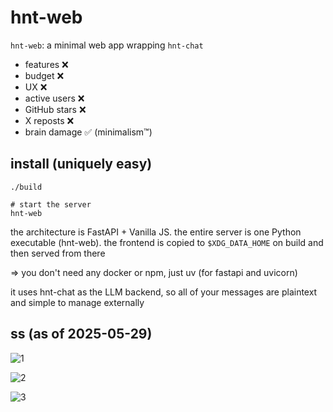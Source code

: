 # hnt-web
`hnt-web`: a minimal web app wrapping `hnt-chat`

- features ❌
- budget ❌
- UX ❌
- active users ❌
- GitHub stars ❌
- X reposts ❌
- brain damage ✅ (minimalism™)

## install (uniquely easy)
```
./build

# start the server
hnt-web
```

the architecture is FastAPI + Vanilla JS. the entire server is one Python
executable (hnt-web). the frontend is copied to `$XDG_DATA_HOME` on build and
then served from there

=> you don't need any docker or npm, just uv (for fastapi and uvicorn)

it uses hnt-chat as the LLM backend, so all of your messages are plaintext and
simple to manage externally

## ss (as of 2025-05-29)
![1](https://raw.githubusercontent.com/michaelskyba/michaelskyba.github.io/refs/heads/master/static/1748576269-hnt-web.png)

![2](https://raw.githubusercontent.com/michaelskyba/michaelskyba.github.io/refs/heads/master/static/1748575826-hnt-web.png)

![3](https://raw.githubusercontent.com/michaelskyba/michaelskyba.github.io/refs/heads/master/static/1748575773-hnt-web.png)
